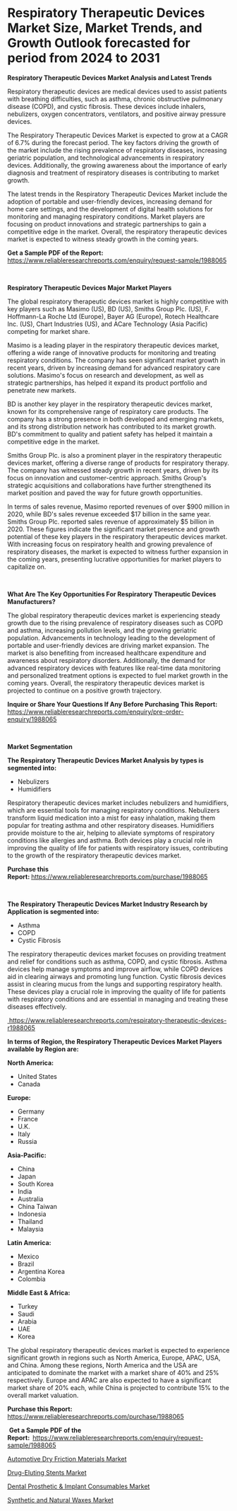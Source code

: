 <p><h1>Respiratory Therapeutic Devices Market Size, Market Trends, and Growth Outlook forecasted for period from 2024 to 2031</h1></p><p><strong>Respiratory Therapeutic Devices Market Analysis and Latest Trends</strong></p>
<p><p>Respiratory therapeutic devices are medical devices used to assist patients with breathing difficulties, such as asthma, chronic obstructive pulmonary disease (COPD), and cystic fibrosis. These devices include inhalers, nebulizers, oxygen concentrators, ventilators, and positive airway pressure devices.</p><p>The Respiratory Therapeutic Devices Market is expected to grow at a CAGR of 6.7% during the forecast period. The key factors driving the growth of the market include the rising prevalence of respiratory diseases, increasing geriatric population, and technological advancements in respiratory devices. Additionally, the growing awareness about the importance of early diagnosis and treatment of respiratory diseases is contributing to market growth.</p><p>The latest trends in the Respiratory Therapeutic Devices Market include the adoption of portable and user-friendly devices, increasing demand for home care settings, and the development of digital health solutions for monitoring and managing respiratory conditions. Market players are focusing on product innovations and strategic partnerships to gain a competitive edge in the market. Overall, the respiratory therapeutic devices market is expected to witness steady growth in the coming years.</p></p>
<p><strong>Get a Sample PDF of the Report:&nbsp;</strong> <a href="https://www.reliableresearchreports.com/enquiry/request-sample/1988065">https://www.reliableresearchreports.com/enquiry/request-sample/1988065</a></p>
<p>&nbsp;</p>
<p><strong>Respiratory Therapeutic Devices Major Market Players</strong></p>
<p><p>The global respiratory therapeutic devices market is highly competitive with key players such as Masimo (US), BD (US), Smiths Group Plc. (US), F. Hoffmann-La Roche Ltd (Europe), Bayer AG (Europe), Rotech Healthcare Inc. (US), Chart Industries (US), and ACare Technology (Asia Pacific) competing for market share.</p><p>Masimo is a leading player in the respiratory therapeutic devices market, offering a wide range of innovative products for monitoring and treating respiratory conditions. The company has seen significant market growth in recent years, driven by increasing demand for advanced respiratory care solutions. Masimo's focus on research and development, as well as strategic partnerships, has helped it expand its product portfolio and penetrate new markets.</p><p>BD is another key player in the respiratory therapeutic devices market, known for its comprehensive range of respiratory care products. The company has a strong presence in both developed and emerging markets, and its strong distribution network has contributed to its market growth. BD's commitment to quality and patient safety has helped it maintain a competitive edge in the market.</p><p>Smiths Group Plc. is also a prominent player in the respiratory therapeutic devices market, offering a diverse range of products for respiratory therapy. The company has witnessed steady growth in recent years, driven by its focus on innovation and customer-centric approach. Smiths Group's strategic acquisitions and collaborations have further strengthened its market position and paved the way for future growth opportunities.</p><p>In terms of sales revenue, Masimo reported revenues of over $900 million in 2020, while BD's sales revenue exceeded $17 billion in the same year. Smiths Group Plc. reported sales revenue of approximately $5 billion in 2020. These figures indicate the significant market presence and growth potential of these key players in the respiratory therapeutic devices market. With increasing focus on respiratory health and growing prevalence of respiratory diseases, the market is expected to witness further expansion in the coming years, presenting lucrative opportunities for market players to capitalize on.</p></p>
<p>&nbsp;</p>
<p><strong>What Are The Key Opportunities For Respiratory Therapeutic Devices Manufacturers?</strong></p>
<p><p>The global respiratory therapeutic devices market is experiencing steady growth due to the rising prevalence of respiratory diseases such as COPD and asthma, increasing pollution levels, and the growing geriatric population. Advancements in technology leading to the development of portable and user-friendly devices are driving market expansion. The market is also benefiting from increased healthcare expenditure and awareness about respiratory disorders. Additionally, the demand for advanced respiratory devices with features like real-time data monitoring and personalized treatment options is expected to fuel market growth in the coming years. Overall, the respiratory therapeutic devices market is projected to continue on a positive growth trajectory.</p></p>
<p><strong>Inquire or Share Your Questions If Any Before Purchasing This Report:</strong> <a href="https://www.reliableresearchreports.com/enquiry/pre-order-enquiry/1988065">https://www.reliableresearchreports.com/enquiry/pre-order-enquiry/1988065</a></p>
<p>&nbsp;</p>
<p><strong>Market Segmentation</strong></p>
<p><strong>The Respiratory Therapeutic Devices Market Analysis by types is segmented into:</strong></p>
<p><ul><li>Nebulizers</li><li>Humidifiers</li></ul></p>
<p><p>Respiratory therapeutic devices market includes nebulizers and humidifiers, which are essential tools for managing respiratory conditions. Nebulizers transform liquid medication into a mist for easy inhalation, making them popular for treating asthma and other respiratory diseases. Humidifiers provide moisture to the air, helping to alleviate symptoms of respiratory conditions like allergies and asthma. Both devices play a crucial role in improving the quality of life for patients with respiratory issues, contributing to the growth of the respiratory therapeutic devices market.</p></p>
<p><strong>Purchase this Report:&nbsp;</strong><a href="https://www.reliableresearchreports.com/purchase/1988065">https://www.reliableresearchreports.com/purchase/1988065</a></p>
<p>&nbsp;</p>
<p><strong>The Respiratory Therapeutic Devices Market Industry Research by Application is segmented into:</strong></p>
<p><ul><li>Asthma</li><li>COPD</li><li>Cystic Fibrosis</li></ul></p>
<p><p>The respiratory therapeutic devices market focuses on providing treatment and relief for conditions such as asthma, COPD, and cystic fibrosis. Asthma devices help manage symptoms and improve airflow, while COPD devices aid in clearing airways and promoting lung function. Cystic fibrosis devices assist in clearing mucus from the lungs and supporting respiratory health. These devices play a crucial role in improving the quality of life for patients with respiratory conditions and are essential in managing and treating these diseases effectively.</p></p>
<p><a href="https://www.reliableresearchreports.com/respiratory-therapeutic-devices-r1988065">&nbsp;https://www.reliableresearchreports.com/respiratory-therapeutic-devices-r1988065</a></p>
<p><strong>In terms of Region, the Respiratory Therapeutic Devices Market Players available by Region are:</strong></p>
<p>
    <p> <strong> North America: </strong>
        <ul>
            <li>United States</li>
            <li>Canada</li>
        </ul>
        </p> 
    <p> <strong> Europe: </strong>
        <ul>
            <li>Germany</li>
            <li>France</li>
            <li>U.K.</li>
            <li>Italy</li>
            <li>Russia</li>
        </ul>
        </p> 
    <p> <strong> Asia-Pacific: </strong>
        <ul>
            <li>China</li>
            <li>Japan</li>
            <li>South Korea</li>
            <li>India</li>
            <li>Australia</li>
            <li>China Taiwan</li>
            <li>Indonesia</li>
            <li>Thailand</li>
            <li>Malaysia</li>
        </ul>
        </p> 
    <p> <strong> Latin America: </strong>
        <ul>
            <li>Mexico</li>
            <li>Brazil</li>
            <li>Argentina Korea</li>
            <li>Colombia</li>
        </ul>
        </p> 
    <p> <strong> Middle East & Africa: </strong>
        <ul>
            <li>Turkey</li>
            <li>Saudi</li>
            <li>Arabia</li>
            <li>UAE</li>
            <li>Korea</li>
        </ul>
    </p>
    </p>
<p><p>The global respiratory therapeutic devices market is expected to experience significant growth in regions such as North America, Europe, APAC, USA, and China. Among these regions, North America and the USA are anticipated to dominate the market with a market share of 40% and 25% respectively. Europe and APAC are also expected to have a significant market share of 20% each, while China is projected to contribute 15% to the overall market valuation.</p></p>
<p><strong>Purchase this Report: </strong><a href="https://www.reliableresearchreports.com/purchase/1988065">https://www.reliableresearchreports.com/purchase/1988065</a></p>
<p>&nbsp;<strong>Get a Sample PDF of the Report:&nbsp;&nbsp;</strong><a href="https://www.reliableresearchreports.com/enquiry/request-sample/1988065">https://www.reliableresearchreports.com/enquiry/request-sample/1988065</a></p>
<p><strong></strong></p>
<p><p><a href="https://issuu.com/reportprime-2/docs/automotive-dry-friction-materials-market-size-2030">Automotive Dry Friction Materials Market</a></p><p><a href="https://github.com/mbisetmhermsr/Market-Research-Report-List-2/blob/main/drug-eluting-stents-market.md">Drug-Eluting Stents Market</a></p><p><a href="https://github.com/zjyglelu/Market-Research-Report-List-2/blob/main/dental-prosthetic-implant-consumables-market.md">Dental Prosthetic & Implant Consumables Market</a></p><p><a href="https://issuu.com/reportprime-2/docs/synthetic-and-natural-waxes-market-size-2030.pptx">Synthetic and Natural Waxes Market</a></p></p>